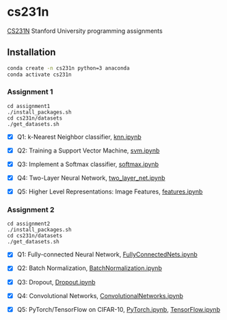 # cs231n
[CS231N](http://cs231n.stanford.edu/2019/syllabus.html) Stanford University programming assignments

## Installation
```bash
conda create -n cs231n python=3 anaconda
conda activate cs231n
```
### Assignment 1
```
cd assignment1
./install_packages.sh
cd cs231n/datasets
./get_datasets.sh
```
- [x] Q1: k-Nearest Neighbor classifier, [knn.ipynb](https://github.com/RuslanAgishev/cs231n/blob/master/assignment1/knn.ipynb)
  
- [x] Q2: Training a Support Vector Machine, [svm.ipynb](https://github.com/RuslanAgishev/cs231n/tree/master/assignment1/svm.ipynb)
  
- [x] Q3: Implement a Softmax classifier, [softmax.ipynb](https://github.com/RuslanAgishev/cs231n/tree/master/assignment1/softmax.ipynb)
  
- [x] Q4: Two-Layer Neural Network, [two_layer_net.ipynb](https://github.com/RuslanAgishev/cs231n/tree/master/assignment1/two_layer_net.ipynb)
  
- [x] Q5: Higher Level Representations: Image Features, [features.ipynb](https://github.com/RuslanAgishev/cs231n/tree/master/assignment1/features.ipynb)


### Assignment 2
```
cd assignment2
./install_packages.sh
cd cs231n/datasets
./get_datasets.sh
```

- [x] Q1: Fully-connected Neural Network, [FullyConnectedNets.ipynb](https://github.com/RuslanAgishev/cs231n/blob/master/assignment2/FullyConnectedNets.ipynb)
  
- [x] Q2: Batch Normalization, [BatchNormalization.ipynb](https://github.com/RuslanAgishev/cs231n/blob/master/assignment2/BatchNormalization.ipynb)

- [x] Q3: Dropout, [Dropout.ipynb](https://github.com/RuslanAgishev/cs231n/blob/master/assignment2/Dropout.ipynb)

- [x] Q4: Convolutional Networks, [ConvolutionalNetworks.ipynb](https://github.com/RuslanAgishev/cs231n/blob/master/assignment2/ConvolutionalNetworks.ipynb)

- [x] Q5: PyTorch/TensorFlow on CIFAR-10, [PyTorch.ipynb](https://github.com/RuslanAgishev/cs231n/blob/master/assignment2/PyTorch.ipynb),
[TensorFlow.ipynb](https://github.com/RuslanAgishev/cs231n/blob/master/assignment2/TensorFlow.ipynb)
